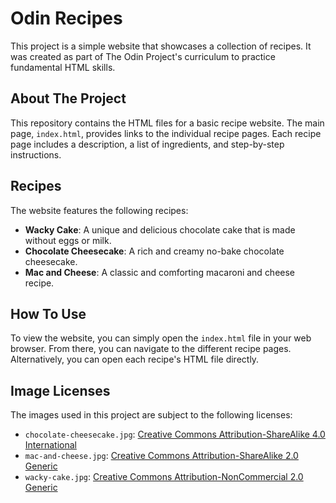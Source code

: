 # Odin Recipes

This project is a simple website that showcases a collection of recipes. It was created as part of The Odin Project's curriculum to practice fundamental HTML skills.

## About The Project

This repository contains the HTML files for a basic recipe website. The main page, `index.html`, provides links to the individual recipe pages. Each recipe page includes a description, a list of ingredients, and step-by-step instructions.

## Recipes

The website features the following recipes:

* **Wacky Cake**: A unique and delicious chocolate cake that is made without eggs or milk.
* **Chocolate Cheesecake**: A rich and creamy no-bake chocolate cheesecake.
* **Mac and Cheese**: A classic and comforting macaroni and cheese recipe.

## How To Use

To view the website, you can simply open the `index.html` file in your web browser. From there, you can navigate to the different recipe pages. Alternatively, you can open each recipe's HTML file directly.

## Image Licenses

The images used in this project are subject to the following licenses:

* `chocolate-cheesecake.jpg`: [Creative Commons Attribution-ShareAlike 4.0 International](https://creativecommons.org/licenses/by-sa/4.0/deed.en)
* `mac-and-cheese.jpg`: [Creative Commons Attribution-ShareAlike 2.0 Generic](https://creativecommons.org/licenses/by-sa/2.0/deed.en)
* `wacky-cake.jpg`: [Creative Commons Attribution-NonCommercial 2.0 Generic](https://creativecommons.org/licenses/by-nc/2.0/)